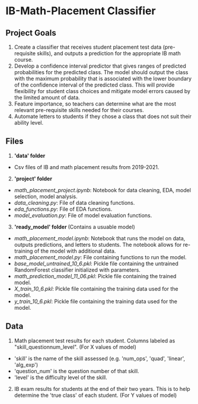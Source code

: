 # IB-Math-Placement Classifier

## Project Goals

1. Create a classifier that receives student placement test data (pre-requisite skills), and outputs a prediction for the appropriate IB math course.
2. Develop a confidence interval predictor that gives ranges of predicted probabilities for the predicted class. The model should output the class with the maximum probability that is associated with the lower boundary of the confidence interval of the predicted class. This will provide flexibility for student class choices and mitigate model errors caused by the limited amount of data.
3. Feature importance, so teachers can determine what are the most relevant pre-requisite skills needed for their courses.
4. Automate letters to students if they chose a class that does not suit their ability level.

## Files
1. <b>'data' folder </b>
- Csv files of IB and math placement results from 2019-2021.
2. <b>'project' folder </b>
- *math_placement_project.ipynb*: Notebook for data cleaning, EDA, model selection, model analysis.
- *data_cleaning.py*: File of data cleaning functions.
- *eda_functions.py*: File of EDA functions.
- *model_evaluation.py*: File of model evaluation functions.
3. <b>'ready_model' folder </b> (Contains a usuable model)
- *math_placement_model.ipynb*: Notebook that runs the model on data, outputs predictions, and letters to students. The notebook allows for re-training of the model with additional data.
- *math_placement_model.py*: File containing functions to run the model.
- *base_model_untrained_10_6.pkl*: Pickle file containing the untrained RandomForest classifier initialized with parameters.
- *math_prediction_model_11_06.pkl*: Pickle file containing the trained model.
- *X_train_10_6.pkl*: Pickle file containing the training data used for the model.
- *y_train_10_6.pkl*: Pickle file containing the training data used for the model.

## Data
1. Math placement test results for each student. Columns labeled as "skill_questionnum_level". (For X values of model)
- 'skill' is the name of the skill assessed (e.g. 'num_ops', 'quad', 'linear', 'alg_exp')
- 'question_num' is the question number of that skill.
- 'level' is the difficulty level of the skill.
2. IB exam results for students at the end of their two years. This is to help determine the 'true class' of each student. (For Y values of model)
